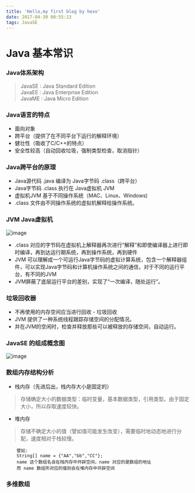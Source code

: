 ```yaml
---
title: 'Hello,my first blog by hexo'
date: 2017-04-30 00:55:13
tags: JavaSE
---
```

# Java 基本常识

### Java体系架构
> JavaSE : Java Standard Edition  
> JavaEE : Java Enterprise Edition  
> JavaME : Java Micro Edition  

### Java语言的特点
* 面向对象  
* 跨平台（提供了在不同平台下运行的解释环境）
* 健壮性（吸收了C/C++的特点）
* 安全性较高（自动回收垃圾，强制类型检查，取消指针）

### Java跨平台的原理
* Java源代码 .java 编译为 Java字节码 .class（跨平台）
* Java字节码 .class 执行在 Java虚拟机 JVM
* 虚拟机JVM 基于不同操作系统（MAC、Linux、Windows)
* .class 文件由不同操作系统的虚拟机解释给操作系统。

### JVM Java虚拟机
![image](http://img.my.csdn.net/uploads/201212/21/1356070838_2499.png)
* .class 对应的字节码在虚拟机上解释器再次进行“解释”和即使编译器上进行即时编译，再到达运行期系统，再到操作系统，再到硬件
* JVM 可以理解成一个可运行Java字节码的虚拟计算系统，包含一个解释器组件，可以实现Java字节码和计算机操作系统之间的通信，对于不同的运行平台，有不同的JVM
* JVM屏蔽了底层运行平台的差别，实现了“一次编译，随处运行”。

### 垃圾回收器
* 不再使用的内存空间应当进行回收 - 垃圾回收
* JVM 提供了一种系统线程跟踪存储空间的分配情况。
* 并在JVM的空闲时，检查并释放那些可以被释放的存储空间，自动运行。

### JavaSE 的组成概念图
![image](http://img.blog.csdn.net/20151030225424963?watermark/2/text/aHR0cDovL2Jsb2cuY3Nkbi5uZXQv/font/5a6L5L2T/fontsize/400/fill/I0JBQkFCMA==/dissolve/70/gravity/SouthEast)

<!-- more -->
### 数组内存结构分析
* 栈内存（先进后出，栈内存大小是固定的）
> 存储确定大小的数据类型：临时变量，基本数据类型，引用类型。由于固定大小，所以存取速度较快。
* 堆内存 
> 存储不确定大小的值（譬如值可能发生改变），需要临时地动态地进行分配，速度相对于栈较慢。  

``` 
    譬如:  
    String[] name = {"AA","bb","CC"};
    name 这个数组名会在栈内存中开辟空间，name 对应的是数组的地址
    而 name 数组所对应的值则会在堆内存中开辟空间
```

### 多维数组
